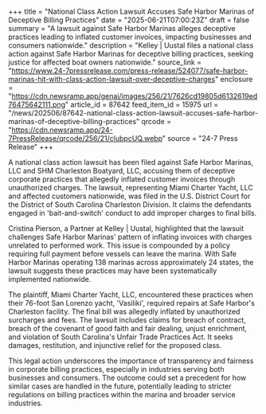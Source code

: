 +++
title = "National Class Action Lawsuit Accuses Safe Harbor Marinas of Deceptive Billing Practices"
date = "2025-06-21T07:00:23Z"
draft = false
summary = "A lawsuit against Safe Harbor Marinas alleges deceptive practices leading to inflated customer invoices, impacting businesses and consumers nationwide."
description = "Kelley | Uustal files a national class action against Safe Harbor Marinas for deceptive billing practices, seeking justice for affected boat owners nationwide."
source_link = "https://www.24-7pressrelease.com/press-release/524077/safe-harbor-marinas-hit-with-class-action-lawsuit-over-deceptive-charges"
enclosure = "https://cdn.newsramp.app/genai/images/256/21/7626cd19805d6132619ed76475642111.png"
article_id = 87642
feed_item_id = 15975
url = "/news/202506/87642-national-class-action-lawsuit-accuses-safe-harbor-marinas-of-deceptive-billing-practices"
qrcode = "https://cdn.newsramp.app/24-7PressRelease/qrcode/256/21/clubpcUQ.webp"
source = "24-7 Press Release"
+++

<p>A national class action lawsuit has been filed against Safe Harbor Marinas, LLC and SHM Charleston Boatyard, LLC, accusing them of deceptive corporate practices that allegedly inflated customer invoices through unauthorized charges. The lawsuit, representing Miami Charter Yacht, LLC and affected customers nationwide, was filed in the U.S. District Court for the District of South Carolina Charleston Division. It claims the defendants engaged in 'bait-and-switch' conduct to add improper charges to final bills.</p><p>Cristina Pierson, a Partner at Kelley | Uustal, highlighted that the lawsuit challenges Safe Harbor Marinas' pattern of inflating invoices with charges unrelated to performed work. This issue is compounded by a policy requiring full payment before vessels can leave the marina. With Safe Harbor Marinas operating 138 marinas across approximately 24 states, the lawsuit suggests these practices may have been systematically implemented nationwide.</p><p>The plaintiff, Miami Charter Yacht, LLC, encountered these practices when their 76-foot San Lorenzo yacht, 'Vasiliki', required repairs at Safe Harbor's Charleston facility. The final bill was allegedly inflated by unauthorized surcharges and fees. The lawsuit includes claims for breach of contract, breach of the covenant of good faith and fair dealing, unjust enrichment, and violation of South Carolina's Unfair Trade Practices Act. It seeks damages, restitution, and injunctive relief for the proposed class.</p><p>This legal action underscores the importance of transparency and fairness in corporate billing practices, especially in industries serving both businesses and consumers. The outcome could set a precedent for how similar cases are handled in the future, potentially leading to stricter regulations on billing practices within the marina and broader service industries.</p>